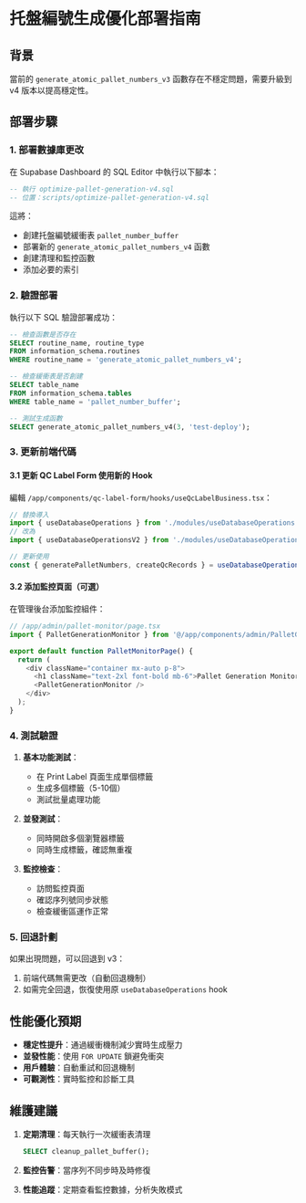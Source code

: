 # 托盤編號生成優化部署指南

## 背景
當前的 `generate_atomic_pallet_numbers_v3` 函數存在不穩定問題，需要升級到 v4 版本以提高穩定性。

## 部署步驟

### 1. 部署數據庫更改

在 Supabase Dashboard 的 SQL Editor 中執行以下腳本：

```sql
-- 執行 optimize-pallet-generation-v4.sql
-- 位置：scripts/optimize-pallet-generation-v4.sql
```

這將：
- 創建托盤編號緩衝表 `pallet_number_buffer`
- 部署新的 `generate_atomic_pallet_numbers_v4` 函數
- 創建清理和監控函數
- 添加必要的索引

### 2. 驗證部署

執行以下 SQL 驗證部署成功：

```sql
-- 檢查函數是否存在
SELECT routine_name, routine_type 
FROM information_schema.routines 
WHERE routine_name = 'generate_atomic_pallet_numbers_v4';

-- 檢查緩衝表是否創建
SELECT table_name 
FROM information_schema.tables 
WHERE table_name = 'pallet_number_buffer';

-- 測試生成函數
SELECT generate_atomic_pallet_numbers_v4(3, 'test-deploy');
```

### 3. 更新前端代碼

#### 3.1 更新 QC Label Form 使用新的 Hook

編輯 `/app/components/qc-label-form/hooks/useQcLabelBusiness.tsx`：

```typescript
// 替換導入
import { useDatabaseOperations } from './modules/useDatabaseOperations';
// 改為
import { useDatabaseOperationsV2 } from './modules/useDatabaseOperationsV2';

// 更新使用
const { generatePalletNumbers, createQcRecords } = useDatabaseOperationsV2();
```

#### 3.2 添加監控頁面（可選）

在管理後台添加監控組件：

```typescript
// /app/admin/pallet-monitor/page.tsx
import { PalletGenerationMonitor } from '@/app/components/admin/PalletGenerationMonitor';

export default function PalletMonitorPage() {
  return (
    <div className="container mx-auto p-8">
      <h1 className="text-2xl font-bold mb-6">Pallet Generation Monitor</h1>
      <PalletGenerationMonitor />
    </div>
  );
}
```

### 4. 測試驗證

1. **基本功能測試**：
   - 在 Print Label 頁面生成單個標籤
   - 生成多個標籤（5-10個）
   - 測試批量處理功能

2. **並發測試**：
   - 同時開啟多個瀏覽器標籤
   - 同時生成標籤，確認無重複

3. **監控檢查**：
   - 訪問監控頁面
   - 確認序列號同步狀態
   - 檢查緩衝區運作正常

### 5. 回退計劃

如果出現問題，可以回退到 v3：

1. 前端代碼無需更改（自動回退機制）
2. 如需完全回退，恢復使用原 `useDatabaseOperations` hook

## 性能優化預期

- **穩定性提升**：通過緩衝機制減少實時生成壓力
- **並發性能**：使用 `FOR UPDATE` 鎖避免衝突
- **用戶體驗**：自動重試和回退機制
- **可觀測性**：實時監控和診斷工具

## 維護建議

1. **定期清理**：每天執行一次緩衝表清理
   ```sql
   SELECT cleanup_pallet_buffer();
   ```

2. **監控告警**：當序列不同步時及時修復

3. **性能追蹤**：定期查看監控數據，分析失敗模式